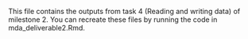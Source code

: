 This file contains the outputs from task 4 (Reading and writing data) of milestone 2. You can recreate these files by running the code in mda_deliverable2.Rmd. 

